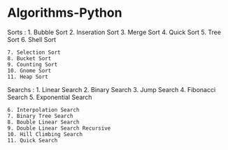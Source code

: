 # Algorithms-Python
 
Sorts :
    1. Bubble Sort
    2. Inseration Sort
    3. Merge Sort
    4. Quick Sort
    5. Tree Sort
    6. Shell Sort

    7. Selection Sort
    8. Bucket Sort
    9. Counting Sort
    10. Gnome Sort
    11. Heap Sort

Searchs :
    1. Linear Search
    2. Binary Search
    3. Jump Search
    4. Fibonacci Search
    5. Exponential Search

    6. Interpolation Search
    7. Binary Tree Search
    8. Bouble Linear Search
    9. Double Linear Search Recursive
    10. Hill Climbing Search
    11. Quick Search